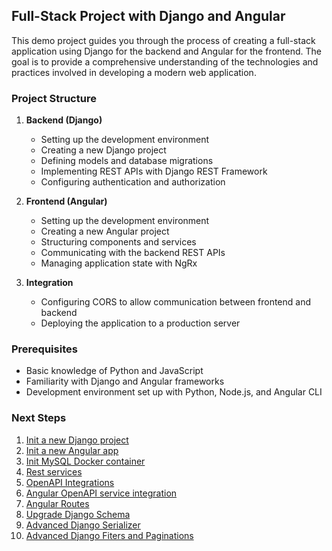 ## Full-Stack Project with Django and Angular

This demo project guides you through the process of creating a full-stack application using Django for the backend and Angular for the frontend. The goal is to provide a comprehensive understanding of the technologies and practices involved in developing a modern web application.

### Project Structure

1. **Backend (Django)**

   - Setting up the development environment
   - Creating a new Django project
   - Defining models and database migrations
   - Implementing REST APIs with Django REST Framework
   - Configuring authentication and authorization

2. **Frontend (Angular)**

   - Setting up the development environment
   - Creating a new Angular project
   - Structuring components and services
   - Communicating with the backend REST APIs
   - Managing application state with NgRx

3. **Integration**
   - Configuring CORS to allow communication between frontend and backend
   - Deploying the application to a production server

### Prerequisites

- Basic knowledge of Python and JavaScript
- Familiarity with Django and Angular frameworks
- Development environment set up with Python, Node.js, and Angular CLI

### Next Steps

1. [Init a new Django project](/docs/README_PART01.md)
2. [Init a new Angular app](/docs/README_PART02.md)
3. [Init MySQL Docker container](/docs/README_PART03.md)
4. [Rest services](/docs/README_PART04.md)
5. [OpenAPI Integrations](/docs/README_PART05.md)
6. [Angular OpenAPI service integration](/docs/README_PART06.md)
7. [Angular Routes](/docs/README_PART07.md)
8. [Upgrade Django Schema](/docs/README_PART08.md)
9. [Advanced Django Serializer](/docs/README_PART09.md)
10. [Advanced Django Fiters and Paginations](/docs/README_PART10.md)
